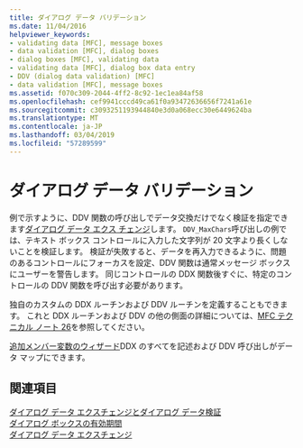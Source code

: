 ```yaml
---
title: ダイアログ データ バリデーション
ms.date: 11/04/2016
helpviewer_keywords:
- validating data [MFC], message boxes
- data validation [MFC], dialog boxes
- dialog boxes [MFC], validating data
- validating data [MFC], dialog box data entry
- DDV (dialog data validation) [MFC]
- data validation [MFC], message boxes
ms.assetid: f070c309-2044-4ff2-8c92-1ec1ea84af58
ms.openlocfilehash: cef9941cccd49ca61f0a93472636656f7241a61e
ms.sourcegitcommit: c3093251193944840e3d0a068ecc30e6449624ba
ms.translationtype: MT
ms.contentlocale: ja-JP
ms.lasthandoff: 03/04/2019
ms.locfileid: "57289599"
---
```

# <a name="dialog-data-validation"></a>ダイアログ データ バリデーション

例で示すように、DDV 関数の呼び出しでデータ交換だけでなく検証を指定できます[ダイアログ データ エクス チェンジ](../mfc/dialog-data-exchange.md)します。 `DDV_MaxChars`呼び出しの例では、テキスト ボックス コントロールに入力した文字列が 20 文字より長くしないことを検証します。 検証が失敗すると、データを再入力できるように、問題のあるコントロールにフォーカスを設定、DDV 関数は通常メッセージ ボックスにユーザーを警告します。 同じコントロールの DDX 関数後すぐに、特定のコントロールの DDV 関数を呼び出す必要があります。

独自のカスタムの DDX ルーチンおよび DDV ルーチンを定義することもできます。 これと DDX ルーチンおよび DDV の他の側面の詳細については、[MFC テクニカル ノート 26](../mfc/tn026-ddx-and-ddv-routines.md)を参照してください。

[追加メンバー変数のウィザード](../ide/add-member-variable-wizard.md)DDX のすべてを記述および DDV 呼び出しがデータ マップにできます。

## <a name="see-also"></a>関連項目

[ダイアログ データ エクスチェンジとダイアログ データ検証](../mfc/dialog-data-exchange-and-validation.md)<br/>
[ダイアログ ボックスの有効期間](../mfc/life-cycle-of-a-dialog-box.md)<br/>
[ダイアログ データ エクスチェンジ](../mfc/dialog-data-exchange.md)
